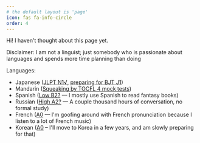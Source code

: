 ```yaml
---
# the default layout is 'page'
icon: fas fa-info-circle
order: 4
---
```


Hi! I haven't thought about this page yet.

Disclaimer: I am not a linguist; just somebody who is passionate about languages and spends more time planning than doing

Languages:
- Japanese ([JLPT N1√](https://en.wikipedia.org/wiki/Japanese-Language_Proficiency_Test), [preparing for BJT J1](https://en.wikipedia.org/wiki/Business_Japanese_Proficiency_Test))
- Mandarin ([Squeaking by TOCFL 4 mock tests](https://en.wikipedia.org/wiki/Test_of_Chinese_as_a_Foreign_Language))
- Spanish ([Low B2?](https://en.wikipedia.org/wiki/Common_European_Framework_of_Reference_for_Languages) — I mostly use Spanish to read fantasy books)
- Russian ([High A2?](https://en.wikipedia.org/wiki/Common_European_Framework_of_Reference_for_Languages) — A couple thousand hours of conversation, no formal study)
- French ([A0](https://en.wikipedia.org/wiki/Common_European_Framework_of_Reference_for_Languages) — I'm goofing around with French pronunciation because I listen to a lot of French music)
- Korean ([A0](https://en.wikipedia.org/wiki/Common_European_Framework_of_Reference_for_Languages) – I'll move to Korea in a few years, and am slowly preparing for that)
